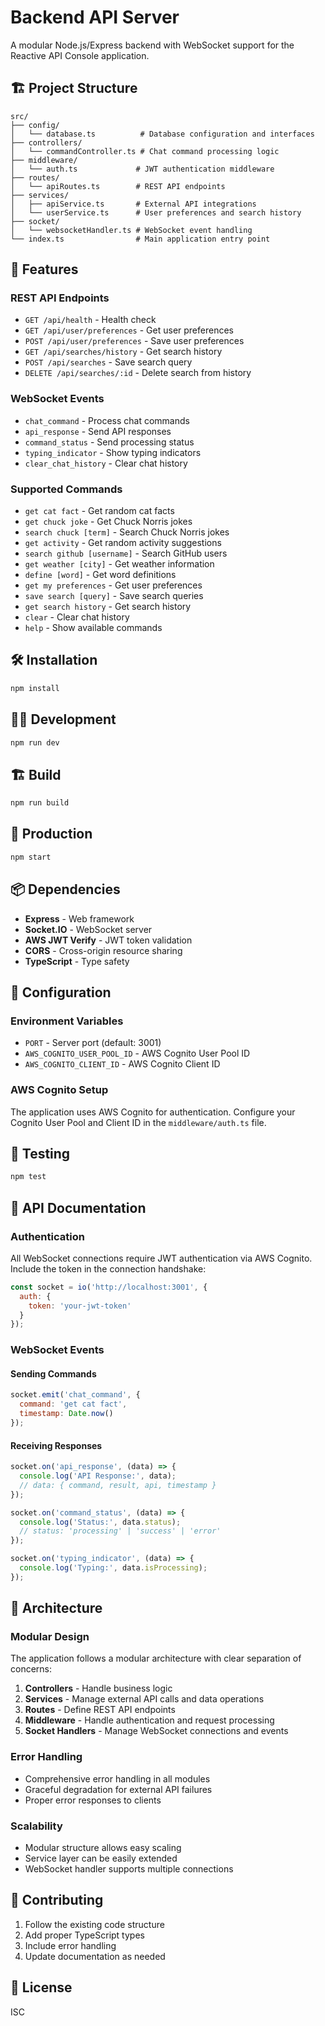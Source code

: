 # Backend API Server

A modular Node.js/Express backend with WebSocket support for the Reactive API Console application.

## 🏗️ Project Structure

```
src/
├── config/
│   └── database.ts          # Database configuration and interfaces
├── controllers/
│   └── commandController.ts # Chat command processing logic
├── middleware/
│   └── auth.ts             # JWT authentication middleware
├── routes/
│   └── apiRoutes.ts        # REST API endpoints
├── services/
│   ├── apiService.ts       # External API integrations
│   └── userService.ts      # User preferences and search history
├── socket/
│   └── websocketHandler.ts # WebSocket event handling
└── index.ts                # Main application entry point
```

## 🚀 Features

### REST API Endpoints
- `GET /api/health` - Health check
- `GET /api/user/preferences` - Get user preferences
- `POST /api/user/preferences` - Save user preferences
- `GET /api/searches/history` - Get search history
- `POST /api/searches` - Save search query
- `DELETE /api/searches/:id` - Delete search from history

### WebSocket Events
- `chat_command` - Process chat commands
- `api_response` - Send API responses
- `command_status` - Send processing status
- `typing_indicator` - Show typing indicators
- `clear_chat_history` - Clear chat history

### Supported Commands
- `get cat fact` - Get random cat facts
- `get chuck joke` - Get Chuck Norris jokes
- `search chuck [term]` - Search Chuck Norris jokes
- `get activity` - Get random activity suggestions
- `search github [username]` - Search GitHub users
- `get weather [city]` - Get weather information
- `define [word]` - Get word definitions
- `get my preferences` - Get user preferences
- `save search [query]` - Save search queries
- `get search history` - Get search history
- `clear` - Clear chat history
- `help` - Show available commands

## 🛠️ Installation

```bash
npm install
```

## 🏃‍♂️ Development

```bash
npm run dev
```

## 🏗️ Build

```bash
npm run build
```

## 🚀 Production

```bash
npm start
```

## 📦 Dependencies

- **Express** - Web framework
- **Socket.IO** - WebSocket server
- **AWS JWT Verify** - JWT token validation
- **CORS** - Cross-origin resource sharing
- **TypeScript** - Type safety

## 🔧 Configuration

### Environment Variables
- `PORT` - Server port (default: 3001)
- `AWS_COGNITO_USER_POOL_ID` - AWS Cognito User Pool ID
- `AWS_COGNITO_CLIENT_ID` - AWS Cognito Client ID

### AWS Cognito Setup
The application uses AWS Cognito for authentication. Configure your Cognito User Pool and Client ID in the `middleware/auth.ts` file.

## 🧪 Testing

```bash
npm test
```

## 📝 API Documentation

### Authentication
All WebSocket connections require JWT authentication via AWS Cognito. Include the token in the connection handshake:

```javascript
const socket = io('http://localhost:3001', {
  auth: {
    token: 'your-jwt-token'
  }
});
```

### WebSocket Events

#### Sending Commands
```javascript
socket.emit('chat_command', {
  command: 'get cat fact',
  timestamp: Date.now()
});
```

#### Receiving Responses
```javascript
socket.on('api_response', (data) => {
  console.log('API Response:', data);
  // data: { command, result, api, timestamp }
});

socket.on('command_status', (data) => {
  console.log('Status:', data.status);
  // status: 'processing' | 'success' | 'error'
});

socket.on('typing_indicator', (data) => {
  console.log('Typing:', data.isProcessing);
});
```

## 🔄 Architecture

### Modular Design
The application follows a modular architecture with clear separation of concerns:

1. **Controllers** - Handle business logic
2. **Services** - Manage external API calls and data operations
3. **Routes** - Define REST API endpoints
4. **Middleware** - Handle authentication and request processing
5. **Socket Handlers** - Manage WebSocket connections and events

### Error Handling
- Comprehensive error handling in all modules
- Graceful degradation for external API failures
- Proper error responses to clients

### Scalability
- Modular structure allows easy scaling
- Service layer can be easily extended
- WebSocket handler supports multiple connections

## 🤝 Contributing

1. Follow the existing code structure
2. Add proper TypeScript types
3. Include error handling
4. Update documentation as needed

## 📄 License

ISC
